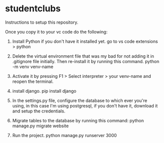 # studentclubs
Instructions to setup this repository.

Once you copy it to your vc code do the following:

1. Install Python if you don't have it installed yet.
  go to vs code extensions > python
  
2. Delete the virtual environment file that was my bad for not adding it in .gitignore file initially.
  Then re-install it by running this command.
  python -m venv venv-name
  
3. Activate it by pressing F1 > Select interpreter > your venv-name and reopen the terminal.

4. install django.
   pip install django
   
5. In the settings.py file, configure the database to which ever you're using, in this case I'm using postgresql,
   if you don't have it, download it and setup the credentials.
   
6. Migrate tables to the database by running this command:
   python manage.py migrate website
   
7. Run the project.
   python manage.py runserver 3000

